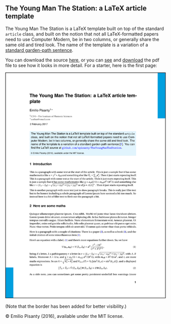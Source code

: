 The Young Man The Station: a LaTeX article template
---------------------------------------------------

The Young Man The Station is a LaTeX template built on top of the standard `article` class, and built on the notion that not all LaTeX-formatted papers need to use Computer Modern, be in two columns, or generally share the same old and tired look. The name of the template is a variation of a [standard garden-path sentence](https://www.youtube.com/watch?v=ldT2g2qDQNQ).

You can download the source [here](https://github.com/episanty/TheYoungManTheStation/archive/master.zip), or you can [see](https://github.com/episanty/TheYoungManTheStation/blob/master/TheYoungManTheStation.pdf) and [download](https://github.com/episanty/TheYoungManTheStation/raw/master/TheYoungManTheStation.pdf) the pdf file to see how it looks in more detail. For a starter, here is the first page:

[<img src="https://github.com/episanty/TheYoungManTheStation/raw/master/TheYoungManTheStation.png" width="600" title="First page of the template">](https://github.com/episanty/TheYoungManTheStation/blob/master/TheYoungManTheStation.pdf)

(Note that the border has been added for better visibility.)

© Emilio Pisanty (2016), available under the MIT license.
